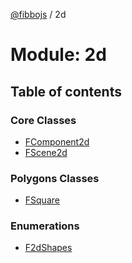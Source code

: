 [@fibbojs](/api/index)  / 2d

# Module: 2d

## Table of contents

### Core Classes

- [FComponent2d](../classes/2d_src.FComponent2d.md)
- [FScene2d](../classes/2d_src.FScene2d.md)

### Polygons Classes

- [FSquare](../classes/2d_src.FSquare.md)

### Enumerations

- [F2dShapes](../enums/2d_src.F2dShapes.md)
